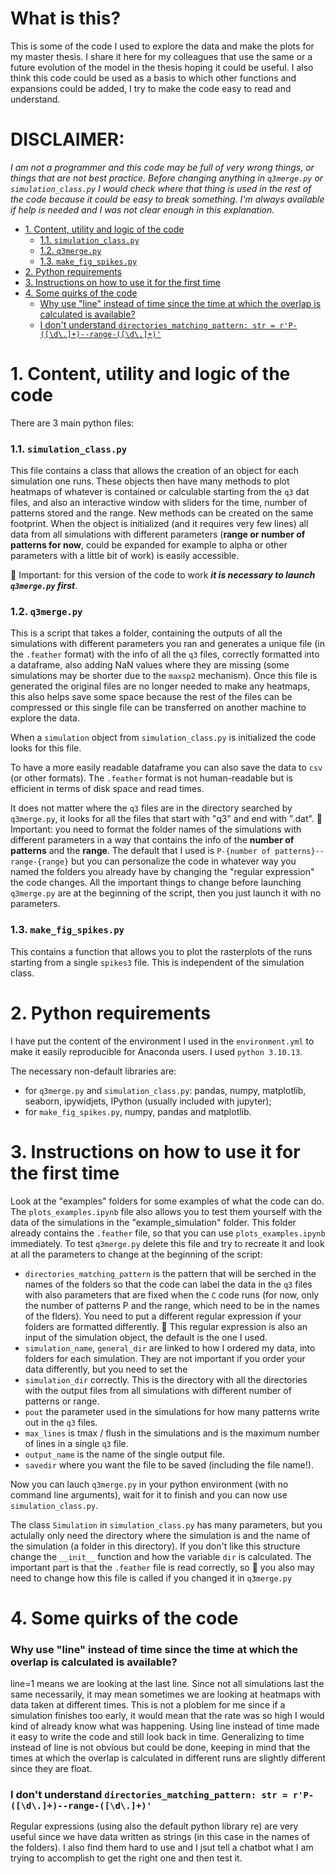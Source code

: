 # What is this? <!-- omit from toc -->
This is some of the code I used to explore the data and make the plots for my master thesis.
I share it here for my colleagues that use the same or a future evolution of the model in the thesis hoping it could be useful.
I also think this code could be used as a basis to which other functions and expansions could be added, I try to make the code easy to read and understand.

# DISCLAIMER: <!-- omit from toc -->
*I am not a programmer and this code may be full of very wrong things, or things that are not best practice. Before changing anything in `q3merge.py` or `simulation_class.py` I would check where that thing is used in the rest of the code because it could be easy to break something. I'm always available if help is needed and I was not clear enough in this explanation.*

- [1. Content, utility and logic of the code](#1-content-utility-and-logic-of-the-code)
    - [1.1. `simulation_class.py`](#11-simulation_classpy)
    - [1.2. `q3merge.py`](#12-q3mergepy)
    - [1.3. `make_fig_spikes.py`](#13-make_fig_spikespy)
- [2. Python requirements](#2-python-requirements)
- [3. Instructions on how to use it for the first time](#3-instructions-on-how-to-use-it-for-the-first-time)
- [4. Some quirks of the code](#4-some-quirks-of-the-code)
    - [Why use "line" instead of time since the time at which the overlap is calculated is available?](#why-use-line-instead-of-time-since-the-time-at-which-the-overlap-is-calculated-is-available)
    - [I don't understand `directories_matching_pattern: str = r'P-([\d\.]+)--range-([\d\.]+)'`](#i-dont-understand-directories_matching_pattern-str--rp-d--range-d)

# 1. Content, utility and logic of the code

There are 3 main python files:

### 1.1. `simulation_class.py` 

This file contains a class that allows the creation of an object for each simulation one runs.
These objects then have many methods to plot heatmaps of whatever is contained or calculable starting from the `q3` dat files, and also an interactive window with sliders for the time, number of patterns stored and the range.
New methods can be created on the same footprint.
When the object is initialized (and it requires very few lines) all data from all simulations with different parameters (**range or number of patterns for now**, could be expanded for example to alpha or other parameters with a little bit of work) is easily accessible.

🔴 Important: for this version of the code to work ***it is necessary to launch `q3merge.py` first***.

### 1.2. `q3merge.py`

This is a script that takes a folder, containing the outputs of all the simulations with different parameters you ran and generates a unique file (in the `.feather` format) with the info of all the `q3` files, correctly formatted into a dataframe, also adding NaN values where they are missing (some simulations may be shorter due to the `maxsp2` mechanism).
Once this file is generated the original files are no longer needed to make any heatmaps, this also helps save some space because the rest of the files can be compressed or this single file can be transferred on another machine to explore the data.

When a `simulation` object from `simulation_class.py` is initialized the code looks for this file.

To have a more easily readable dataframe you can also save the data to `csv` (or other formats). The `.feather` format is not human-readable but is efficient in terms of disk space and read times.

It does not matter where the `q3` files are in the directory searched by `q3merge.py`, it looks for all the files that start with "q3" and end with ".dat".
🔴 Important: you need to format the folder names of the simulations with different parameters in a way that contains the info of the **number of patterns** and the **range**.
The default that I used is `P-{number of patterns}--range-{range}` but you can personalize the code in whatever way you named the folders you already have by changing the "regular expression" the code changes.
All the important things to change before launching `q3merge.py` are at the beginning of the script, then you just launch it with no parameters.

### 1.3. `make_fig_spikes.py`

This contains a function that allows you to plot the rasterplots of the runs starting from a single `spikes3` file.
This is independent of the simulation class.


# 2. Python requirements

I have put the content of the environment I used in the `environment.yml` to make it easily reproducible for Anaconda users. I used `python 3.10.13`.

The necessary non-default libraries are:

- for `q3merge.py` and `simulation_class.py`: pandas, numpy, matplotlib, seaborn, ipywidjets, IPython (usually included with jupyter);
- for `make_fig_spikes.py`, numpy, pandas and matplotlib.

# 3. Instructions on how to use it for the first time

Look at the "examples" folders for some examples of what the code can do.
The `plots_examples.ipynb` file also allows you to test them yourself with the data of the simulations in the "example_simulation" folder.
This folder already contains the `.feather` file, so that you can use `plots_examples.ipynb` immediately.
To test `q3merge.py` delete this file and try to recreate it and look at all the parameters to change at the beginning of the script:

- `directories_matching_pattern` is the pattern that will be serched in the names of the folders so that the code can label the data in the `q3` files with also parameters that are fixed when the `C` code runs (for now, only the number of patterns P and the range, which need to be in the names of the flders). You need to put a different regular expression if your folders are formatted differently. 🔴 This regular expression is also an input of the simulation object, the default is the one I used.
- `simulation_name`, `general_dir` are linked to how I ordered my data, into folders for each simulation. They are not important if you order your data differently, but you need to set the 
- `simulation_dir` correctly. This is the directory with all the directories with the output files from all simulations with different number of patterns or range.
- `pout` the parameter used in the simulations for how many patterns write out in the `q3` files.
- `max_lines` is tmax / flush in the simulations and is the maximum number of lines in a single `q3` file.
- `output_name` is the name of the single output file.
- `savedir` where you want the file to be saved (including the file name!).

Now you can lauch `q3merge.py` in your python environment (with no command line arguments), wait for it to finish and you can now use `simulation_class.py`.

The class `Simulation` in `simulation_class.py` has many parameters, but you actulally only need the directory where the simulation is and the name of the simulation (a folder in this directory). If you don't like this structure change the `__init__` function and how the variable `dir` is calculated.
The important part is that the `.feather` file is read correctly, so 🔴 you also may need to change how this file is called if you changed it in `q3merge.py`

# 4. Some quirks of the code

### Why use "line" instead of time since the time at which the overlap is calculated is available?

line=1 means we are looking at the last line. Since not all simulations last the same necessarily, it may mean sometimes we are looking at heatmaps with data taken at different times.
This is not a ploblem for me since if a simulation finishes too early, it would mean that the rate was so high I would kind of already know what was happening.
Using line instead of time made it easy to write the code and still look back in time.
Generalizing to time instead of line is not obvious but could be done, keeping in mind that the times at which the overlap is calculated in different runs are slightly different since they are float.

### I don't understand `directories_matching_pattern: str = r'P-([\d\.]+)--range-([\d\.]+)'`

Regular expressions (using also the default python library re) are very useful since we have data written as strings (in this case in the names of the folders).
I also find them hard to use and I jsut tell a chatbot what I am trying to accomplish to get the right one and then test it.



